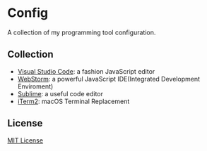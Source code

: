 # Config

A collection of my programming tool configuration.

## Collection

- [Visual Studio Code](https://code.visualstudio.com/): a fashion JavaScript editor
- [WebStorm](https://www.jetbrains.com/webstorm/): a powerful JavaScript IDE(Integrated Development Enviroment) 
- [Sublime](https://www.sublimetext.com/): a useful code editor
- [iTerm2](https://www.iterm2.com/): macOS Terminal Replacement

## License

[MIT License](https://opensource.org/licenses/MIT)
